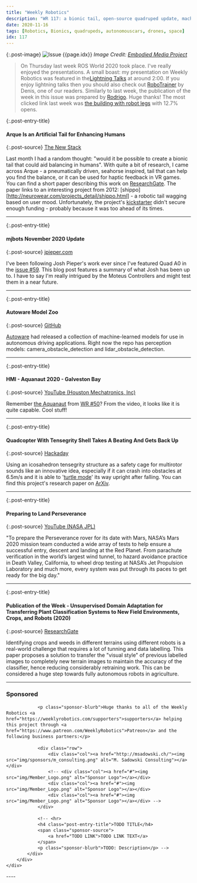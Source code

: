 ```yaml
---
title: "Weekly Robotics"
description: "WR 117: a bionic tail, open-source quadruped update, machine-learned models for autonomous cars, a multirotor with tensegrity shell and more!"
date: 2020-11-16
tags: [Robotics, Bionics, quadrupeds, autonomouscars, drones, space]
idx: 117
---
```


{:.post-image}
![Issue {{page.idx}}](/img/headers/{{page.idx}}.jpg "Issue {{page.idx}}")
*Image Credit: [Embodied Media Project](http://embodiedmedia.org/project/arque/)*

> On Thursday last week ROS World 2020 took place. I've really enjoyed the presentations. A small boast: my presentation on Weekly Robotics was featured in the[Lightning Talks](https://vimeo.com/478574166) at around 2:00. If you enjoy lightning talks then you should also check out [RoboTrainer](https://twitter.com/OpenRoboticsOrg/status/1321527779234443265) by Denis, one of our readers. Similarly to last week, the publication of the week in this issue was prepared by [Rodrigo](https://www.linkedin.com/in/rodrigo-lopes-catto/). Huge thanks! The most clicked link last week was [the building with robot legs](https://hackaday.com/2020/11/04/building-walks-with-robot-legs/) with 12.7% opens.

{:.post-entry-title}
#### Arque Is an Artificial Tail for Enhancing Humans

{:.post-source}
[The New Stack](https://thenewstack.io/arque-is-an-artificial-tail-for-enhancing-humans/)

Last month I had a random thought: "would it be possible to create a bionic tail that could aid balancing in humans". With quite a bit of research, I came across Arque - a pneumatically driven, seahorse inspired,  tail that can help you find the balance, or it can be used for haptic feedback in VR games. You can find a short paper describing this work on [ResearchGate](https://www.researchgate.net/publication/334689139_Arque_artificial_biomimicry-inspired_tail_for_extending_innate_body_functions). The paper links to an interesting project from 2012: [shippo][http://neurowear.com/projects_detail/shippo.html] - a robotic tail wagging based on user mood. Unfortunately, the project's [kickstarter](https://www.kickstarter.com/projects/shota/tailly-the-tail-that-wags-when-you-get-excited) didn't secure enough funding - probably because it was too ahead of its times.

----

{:.post-entry-title}
#### mjbots November 2020 Update

{:.post-source}
[jpieper.com](https://jpieper.com/2020/11/09/mjbots-november-2020-update/)

I've been following Josh Pieper's work ever since I've featured Quad A0 in the [issue #59](https://weeklyrobotics.com/weekly-robotics-59). This blog post features a summary of what Josh has been up to. I have to say I'm really intrigued by the Moteus Controllers and might test them in a near future.

----

{:.post-entry-title}
#### Autoware Model Zoo

{:.post-source}
[GitHub](https://github.com/autowarefoundation/modelzoo)

[Autoware](https://www.autoware.org/) had released a collection of machine-learned models for use in autonomous driving applications. Right now the repo has perception models: camera_obstacle_detection and lidar_obstacle_detection.

----

{:.post-entry-title}
#### HMI - Aquanaut 2020 - Galveston Bay

{:.post-source}
[YouTube (Houston Mechatronics, Inc)](https://youtu.be/k2JjIKBAfv0)

Remember [the Aquanaut](https://spectrum.ieee.org/robotics/humanoids/meet-aquanaut-the-underwater-transformer) from [WR #50](https://weeklyrobotics.com/weekly-robotics-50)? From the video, it looks like it is quite capable. Cool stuff!

----

{:.post-entry-title}
#### Quadcopter With Tensegrity Shell Takes A Beating And Gets Back Up

{:.post-source}
[Hackaday](https://hackaday.com/2020/11/05/quadcopter-with-tensegrity-shell-takes-a-beating-and-gets-back-up/)

Using an icosahedron tensegrity structure as a safety cage for multirotor sounds like an innovative idea, especially if it can crash into obstacles at 6.5m/s and it is able to '[turtle mode](https://brushlesswhoop.com/flip-over-after-crash/)' its way upright after falling. You can find this project's research paper on [ArXiv](https://arxiv.org/abs/2003.03417).

----

{:.post-entry-title}
#### Preparing to Land Perseverance

{:.post-source}
[YouTube (NASA JPL)](https://youtu.be/v7iUb_wDHxk)

"To prepare the Perseverance rover for its date with Mars, NASA’s Mars 2020 mission team conducted a wide array of tests to help ensure a successful entry, descent and landing at the Red Planet. From parachute verification in the world’s largest wind tunnel, to hazard avoidance practice in Death Valley, California, to wheel drop testing at NASA’s Jet Propulsion Laboratory and much more, every system was put through its paces to get ready for the big day."

----

{:.post-entry-title}
#### Publication of the Week - Unsupervised Domain Adaptation for Transferring Plant Classification Systems to New Field Environments, Crops, and Robots (2020)

{:.post-source}
[ResearchGate](https://www.researchgate.net/publication/344100796_Unsupervised_Domain_Adaptation_for_Transferring_Plant_Classification_Systems_to_New_Field_Environments_Crops_and_Robots)

Identifying crops and weeds in different terrains using different robots is a real-world challenge that requires a lot of tunning and data labelling. This paper proposes a solution to transfer the "visual style" of previous labelled images to completely new terrain images to maintain the accuracy of the classifier, hence reducing considerably retraining work. This can be considered a huge step towards fully autonomous robots in agriculture.

----
<div class="sponsor-snippet-wrapper">
    <div class="sponsor-snippet container-fluid">
        <div class="row">
            <div class="col-3 d-none d-sm-block"></div>
                <div class="col-sm-12 col-md-6 nopadding">
                    <h3 id="spoonsored">Sponsored</h3>

                <p class="sponsor-blurb">Huge thanks to all of the Weekly Robotics <a href="https://weeklyrobotics.com/supporters">supporters</a> helping this project through <a href="https://www.patreon.com/WeeklyRobotics">Patreon</a> and the following business partners:</p>

                <div class="row">
                    <div class="col"><a href="http://msadowski.ch/"><img src="img/sponsors/m_consulting.png" alt="M. Sadowski Consulting"></a></div>
                    <!-- <div class="col"><a href="#"><img src="img/Member_Logo.png" alt="Sponsor Logo"></a></div>
                    <div class="col"><a href="#"><img src="img/Member_Logo.png" alt="Sponsor Logo"></a></div>
                    <div class="col"><a href="#"><img src="img/Member_Logo.png" alt="Sponsor Logo"></a></div> -->
                </div>

                <!-- <hr>
                <h4 class="post-entry-title">TODO TITLE</h4>
                <span class="sponsor-source">
                    <a href="TODO LINK">TODO LINK TEXT</a>
                </span>
                <p class="sponsor-blurb">TODO: Description</p> -->
            </div>
        </div>
    </div>
</div>
----
